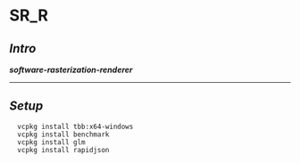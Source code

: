 # SR_R
## *Intro*

***software-rasterization-renderer***

---

## *Setup*
```shell
  vcpkg install tbb:x64-windows
  vcpkg install benchmark
  vcpkg install glm
  vcpkg install rapidjson
```